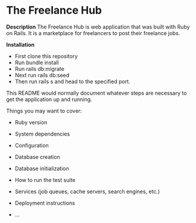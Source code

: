 # The Freelance Hub

**Description**
The Freelance Hub is web application that was built with Ruby on Rails. It is a marketplace for freelancers to post their freelance jobs. 

**Installation**
* First clone this repository
* Run bundle install 
* Run rails db:migrate 
* Next run rails db:seed
* Then run rails s and head to the specified port.

This README would normally document whatever steps are necessary to get the
application up and running.

Things you may want to cover:

* Ruby version

* System dependencies

* Configuration

* Database creation

* Database initialization

* How to run the test suite

* Services (job queues, cache servers, search engines, etc.)

* Deployment instructions

* ...
